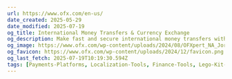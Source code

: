```yaml
---
url: https://www.ofx.com/en-us/
date_created: 2025-05-29
date_modified: 2025-07-19
og_title: International Money Transfers & Currency Exchange
og_description: Make fast and secure international money transfers with OFX. Register today and save with better exchange rates than the big banks.
og_image: https://www.ofx.com/wp-content/uploads/2024/08/OFXpert_NA_Jordana_Global_1562_W1200-1200x951-1-1024x812.png
og_favicon: https://www.ofx.com/wp-content/uploads/2024/12/favicon.png
og_last_fetch: 2025-07-19T10:19:30.594Z
tags: [Payments-Platforms, Localization-Tools, Finance-Tools, Lego-Kit-Engineering-Tools]
---
```

